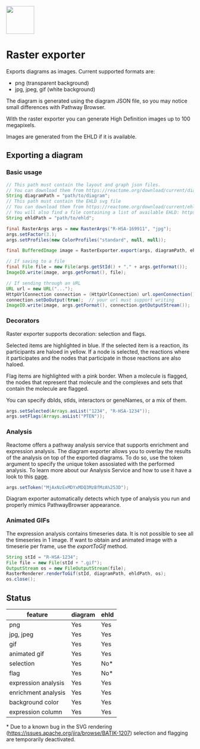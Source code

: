 [<img src=https://user-images.githubusercontent.com/6883670/31999264-976dfb86-b98a-11e7-9432-0316345a72ea.png height=75 />](https://reactome.org)

# Raster exporter
Exports diagrams as images. Current supported formats are:

* png (transparent background)
* jpg, jpeg, gif (white background)

The diagram is generated using the diagram JSON file, so you may notice  small differences with Pathway Browser.

With the raster exporter you can generate High Definition images up to 100 megapixels.

Images are generated from the EHLD if it is available.

## Exporting a diagram

### Basic usage
```java
// This path must contain the layout and graph json files.
// You can download them from https://reactome.org/download/current/diagram/
String diagramPath = "path/to/diagram";
// This path must contain the EHLD svg file
// You can download them from https://reactome.org/download/current/ehld/
// You will also find a file containing a list of available EHLD: https://reactome.org/download/current/ehld/svgsummary.txt
String ehldPath = "path/to/ehld";

final RasterArgs args = new RasterArgs("R-HSA-169911", "jpg");
args.setFactor(3.);
args.setProfiles(new ColorProfiles("standard", null, null));

final BufferedImage image = RasterExporter.export(args, diagramPath, ehldPath);

// If saving to a file
final File file = new File(args.getStId() + "." + args.getFormat());
ImageIO.write(image, args.getFormat(), file);

// If sending through an URL
URL url = new URL("...");
HttpUrlConnection connection = (HttpUrlConnection) url.openConnection();
connection.setDoOutput(true);  // your url must support writing
ImageIO.write(image, args.getFormat(), connection.getOutputStream());    

```

### Decorators
Raster exporter supports decoration: selection and flags.

Selected items are highlighted in blue. If the selected item is a reaction, its participants are haloed in yellow. If a node is selected, the reactions where it participates and the nodes that participate in those reactions are also haloed.

Flag items are highlighted with a pink border. When a molecule is flagged, the nodes that represent that molecule and the complexes and sets that contain the molecule are flagged.

You can specify dbIds, stIds, interactors or geneNames, or a mix of them.

```java
args.setSelected(Arrays.asList("1234", "R-HSA-1234"));
args.setFlags(Arrays.asList("PTEN"));
```

### Analysis
Reactome offers a pathway analysis service that supports enrichment and expression analysis. The diagram exporter allows you to overlay the results of the analysis on top of the exported diagrams. To do so, use the token argument to specify the unique token assosiated with the performed analysis. To learn more about our Analysis Service and how to use it have a look to this [page](https://reactomere.org/dev/analysis).
```java
args.setToken("MjAxNzExMDYxMDQ3MzBfMzA%253D");
```
Diagram exporter automatically detects which type of analysis you run and properly mimics PathwayBrowser appearance.

### Animated GIFs
The expression analysis contains timeseries data. It is not possible to see all the timeseries in 1 image. If want to obtain and animated image with a timeserie per frame, use the *exportToGif* method.
```java
String stId = "R-HSA-1234";
File file = new File(stId + ".gif");
OutputStream os = new FileOutputStream(file);
RasterRenderer.renderToGif(stId, diagramPath, ehldPath, os);
os.close();
```

## Status

feature|diagram|ehld
---|---|---
png|Yes|Yes
jpg, jpeg|Yes|Yes
gif|Yes|Yes
animated gif|Yes|Yes
selection|Yes|No\*
flag|Yes|No\*
expression analysis|Yes|Yes
enrichment analysis|Yes|Yes
background color|Yes|Yes
expression column|Yes|Yes

\* Due to a known bug in the SVG rendering (https://issues.apache.org/jira/browse/BATIK-1207) selection and flagging are temporarily deactivated.
